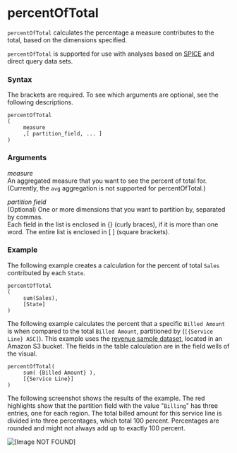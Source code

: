 # percentOfTotal<a name="percentOfTotal-function"></a>

`percentOfTotal` calculates the percentage a measure contributes to the total, based on the dimensions specified\. 

`percentOfTotal` is supported for use with analyses based on [SPICE](welcome.md#spice) and direct query data sets\.

### Syntax<a name="percentOfTotal-function-syntax"></a>

The brackets are required\. To see which arguments are optional, see the following descriptions\.

```
percentOfTotal
(
     measure 
     ,[ partition_field, ... ] 
)
```

### Arguments<a name="percentOfTotal-function-arguments"></a>

 *measure*   
An aggregated measure that you want to see the percent of total for\. \(Currently, the `avg` aggregation is not supported for percentOfTotal\.\)

 *partition field*  
\(Optional\) One or more dimensions that you want to partition by, separated by commas\.   
Each field in the list is enclosed in \{\} \(curly braces\), if it is more than one word\. The entire list is enclosed in \[ \] \(square brackets\)\.

### Example<a name="percentOfTotal-function-example"></a>

The following example creates a calculation for the percent of total `Sales` contributed by each `State`\.

```
percentOfTotal
(
     sum(Sales), 
     [State]
)
```

The following example calculates the percent that a specific `Billed Amount` is when compared to the total `Billed Amount`, partitioned by \(`[{Service Line} ASC]`\)\. This example uses the [revenue sample dataset](https://quicksightsampledata.s3.amazonaws.com/RevenueData_QuickSightSample.csv), located in an Amazon S3 bucket\. The fields in the table calculation are in the field wells of the visual\.

```
percentOfTotal(
     sum( {Billed Amount} ), 
     [{Service Line}]
)
```

The following screenshot shows the results of the example\. The red highlights show that the partition field with the value "`Billing`" has three entries, one for each region\. The total billed amount for this service line is divided into three percentages, which total 100 percent\. Percentages are rounded and might not always add up to exactly 100 percent\.

![\[Image NOT FOUND\]](http://docs.aws.amazon.com/quicksight/latest/user/images/percentOfTotal.png)